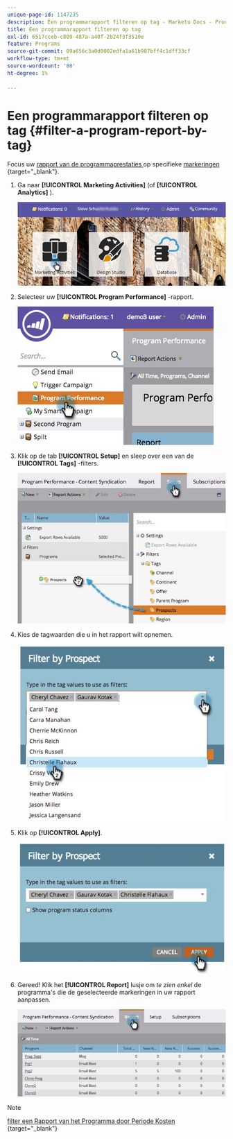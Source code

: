 ```yaml
---
unique-page-id: 1147235
description: Een programmarapport filteren op tag - Marketo Docs - Productdocumentatie
title: Een programmarapport filteren op tag
exl-id: 6517cceb-c809-487a-a40f-2b24f3f3510e
feature: Programs
source-git-commit: 09a656c3a0d0002edfa1a61b987bff4c1dff33cf
workflow-type: tm+mt
source-wordcount: '80'
ht-degree: 1%

---
```


# Een programmarapport filteren op tag {#filter-a-program-report-by-tag}

Focus uw [ rapport van de programmaprestaties ](/help/marketo/product-docs/core-marketo-concepts/programs/program-performance-report/create-a-program-performance-report.md) op specifieke [ markeringen ](/help/marketo/product-docs/core-marketo-concepts/programs/working-with-programs/understanding-tags.md){target="_blank"}.

1. Ga naar **[!UICONTROL Marketing Activities]** (of **[!UICONTROL Analytics]** ).

   ![](assets/login-marketing-activities.png)

1. Selecteer uw **[!UICONTROL Program Performance]** -rapport.

   ![](assets/image2014-9-23-16-3a12-3a36.png)

1. Klik op de tab **[!UICONTROL Setup]** en sleep over een van de **[!UICONTROL Tags]** -filters.

   ![](assets/prospects.jpg)

1. Kies de tagwaarden die u in het rapport wilt opnemen.

   ![](assets/prospect1.jpg)

1. Klik op **[!UICONTROL Apply]**.

   ![](assets/prospect2.jpg)

1. Gereed! Klik het **[!UICONTROL Report]** lusje om _te zien enkel_ de programma&#39;s die de geselecteerde markeringen in uw rapport aanpassen.

   ![](assets/image2014-9-23-16-3a14-3a42.png)

>[!NOTE]
>
>[ filter een Rapport van het Programma door Periode Kosten ](/help/marketo/product-docs/core-marketo-concepts/programs/program-performance-report/filter-a-program-report-by-period-cost.md){target="_blank"}
